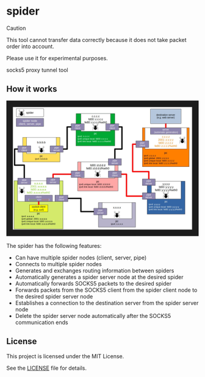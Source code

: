 # spider
> [!CAUTION]
> This tool cannot transfer data correctly because it does not take packet order into account.
>
> Please use it for experimental purposes.

socks5 proxy tunnel tool

## How it works
![](./imgs/img01.jpg)

The spider has the following features:

- Can have multiple spider nodes (client, server, pipe)
- Connects to multiple spider nodes
- Generates and exchanges routing information between spiders
- Automatically generates a spider server node at the desired spider
- Automatically forwards SOCKS5 packets to the desired spider
- Forwards packets from the SOCKS5 client from the spider client node to the desired spider server node
- Establishes a connection to the destination server from the spider server node
- Delete the spider server node automatically after the SOCKS5 communication ends

## License
This project is licensed under the MIT License.

See the [LICENSE](https://github.com/shuichiro-endo/spider/blob/main/LICENSE) file for details.
